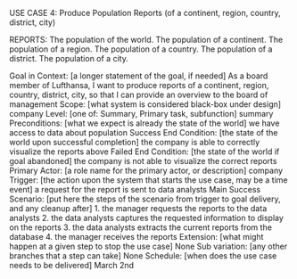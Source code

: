 USE CASE 4: Produce Population Reports (of a continent, region, country, district, city)

REPORTS:
The population of the world.
The population of a continent.
The population of a region.
The population of a country.
The population of a district.
The population of a city.

Goal in Context: [a longer statement of the goal, if needed] As a board member of Lufthansa, I want to produce reports of a continent, region, country, district, city, so that I can provide an overview to the board of management 
Scope: [what system is considered black-box under design] company
Level: [one of: Summary, Primary task, subfunction] summary
Preconditions: [what we expect is already the state of the world] we have access to data about population
Success End Condition: [the state of the world upon successful completion] the company is able to correctly visualize the reports above
Failed End Condition: [the state of the world if goal abandoned] the company is not able to visualize the correct reports
Primary Actor: [a role name for the primary actor, or description] company
Trigger: [the action upon the system that starts the use case, may be a time event] a request for the report is sent to data analysts
Main Success Scenario: [put here the steps of the scenario from trigger to goal delivery, and any cleanup after]
                        1. the manager requests the reports to the data analysts
                        2. the data analysts captures the requested information to display on the reports
                        3. the data analysts extracts the current reports from the database
                        4. the manager receives the reports
Extension: [what might happen at a given step to stop the use case] 
        None
Sub variation: [any other branches that a step can take] 
        None
Schedule: [when does the use case needs to be delivered]
        March 2nd
